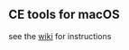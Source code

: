 ## CE tools for macOS

see the [wiki](https://github.com/robertgzr/osx-ce-tools/wiki) for instructions

